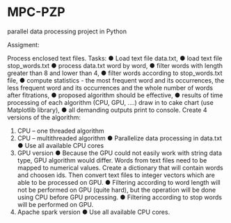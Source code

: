 # MPC-PZP
parallel data processing project in Python

Assigment:

Process enclosed text files.
Tasks:
● Load text file data.txt,
● load text file stop_words.txt
● process data.txt word by word,
● filter words with length greater than 8 and lower than 4,
● filter words according to stop_words.txt file,
● compute statistics - the most frequent word and its occurrences, the less frequent word and its occurrences and the whole number of words after fitrations,
● proposed algorithm should be effective,
● results of time processing of each algorithm (CPU, GPU, ....) draw in to cake chart (use Matplotlib library),
● all demanding outputs print to console.
Create 4 versions of the algorithm:
1. CPU – one threaded algorithm
2. CPU – multithreaded algorithm
● Parallelize data processing in data.txt
● Use all available CPU cores
3. GPU version
● Because the GPU could not easily work with string data type, GPU algorithm would differ. Words from text files need to be mapped to numerical values. Create a
dictionary that will contain words and choosen ids. Then convert text files to integer vectors which are able to be processed on GPU.
● Filtering according to word length will not be performed on GPU (quite hard), but the operation will be done using CPU before GPU processing.
● Filtering according to stop words will be performed on GPU.
4. Apache spark version
● Use all available CPU cores.
